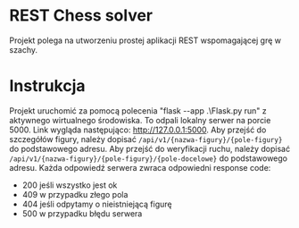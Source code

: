 # REST Chess solver

Projekt polega na utworzeniu prostej aplikacji REST wspomagającej grę w szachy.

# Instrukcja

Projekt uruchomić za pomocą polecenia "flask --app .\Flask.py run" z aktywnego wirtualnego środowiska.
To odpali lokalny serwer na porcie 5000. Link wygląda następująco: http://127.0.0.1:5000.
Aby przejść do szczegółów figury, należy dopisać `/api/v1/{nazwa-figury}/{pole-figury}` do podstawowego adresu.
Aby przejść do weryfikacji ruchu, należy dopisać `/api/v1/{nazwa-figury}/{pole-figury}/{pole-docelowe}` do podstawowego adresu.
Każda odpowiedź serwera zwraca odpowiedni response code:
- 200 jeśli wszystko jest ok
- 409 w przypadku złego pola
- 404 jeśli odpytamy o nieistniejącą figurę
- 500 w przypadku błędu serwera